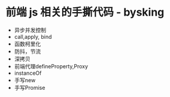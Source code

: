 # 前端 js 相关的手撕代码 - bysking

- 异步并发控制
- call,apply, bind
- 函数柯里化
- 防抖，节流
- 深拷贝
- 前端代理defineProperty,Proxy
- instanceOf
- 手写new
- 手写Promise
